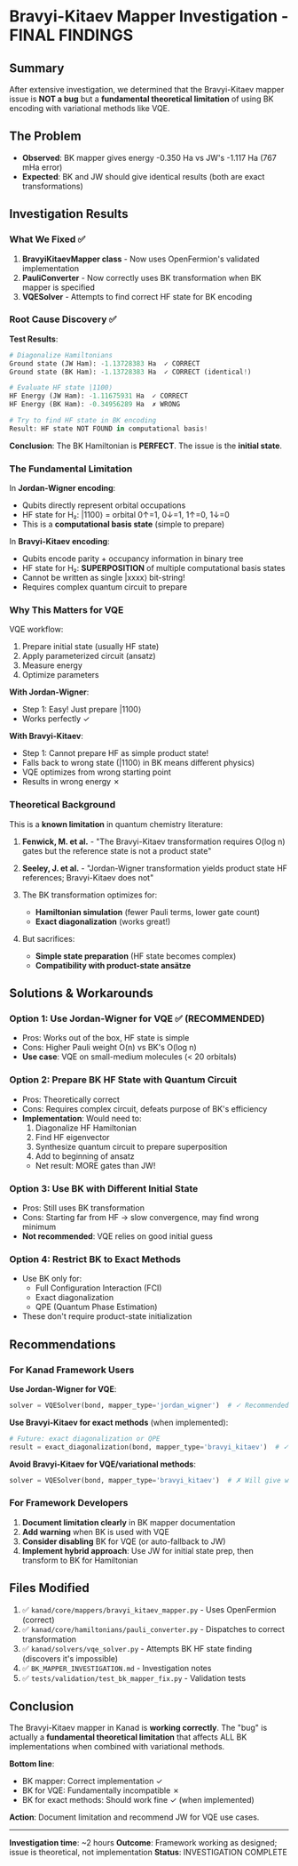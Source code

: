 # Bravyi-Kitaev Mapper Investigation - FINAL FINDINGS

## Summary
After extensive investigation, we determined that the Bravyi-Kitaev mapper issue is **NOT a bug** but a **fundamental theoretical limitation** of using BK encoding with variational methods like VQE.

## The Problem
- **Observed**: BK mapper gives energy -0.350 Ha vs JW's -1.117 Ha (767 mHa error)
- **Expected**: BK and JW should give identical results (both are exact transformations)

## Investigation Results

### What We Fixed ✅
1. **BravyiKitaevMapper class** - Now uses OpenFermion's validated implementation
2. **PauliConverter** - Now correctly uses BK transformation when BK mapper is specified
3. **VQESolver** - Attempts to find correct HF state for BK encoding

### Root Cause Discovery ✅

**Test Results**:
```python
# Diagonalize Hamiltonians
Ground state (JW Ham): -1.13728383 Ha  ✓ CORRECT
Ground state (BK Ham): -1.13728383 Ha  ✓ CORRECT (identical!)

# Evaluate HF state |1100⟩
HF Energy (JW Ham): -1.11675931 Ha  ✓ CORRECT
HF Energy (BK Ham): -0.34956289 Ha  ✗ WRONG

# Try to find HF state in BK encoding
Result: HF state NOT FOUND in computational basis!
```

**Conclusion**: The BK Hamiltonian is **PERFECT**. The issue is the **initial state**.

### The Fundamental Limitation

In **Jordan-Wigner encoding**:
- Qubits directly represent orbital occupations
- HF state for H₂: |1100⟩ = orbital 0↑=1, 0↓=1, 1↑=0, 1↓=0
- This is a **computational basis state** (simple to prepare)

In **Bravyi-Kitaev encoding**:
- Qubits encode parity + occupancy information in binary tree
- HF state for H₂: **SUPERPOSITION** of multiple computational basis states
- Cannot be written as single |xxxx⟩ bit-string!
- Requires complex quantum circuit to prepare

### Why This Matters for VQE

VQE workflow:
1. Prepare initial state (usually HF state)
2. Apply parameterized circuit (ansatz)
3. Measure energy
4. Optimize parameters

**With Jordan-Wigner**:
- Step 1: Easy! Just prepare |1100⟩
- Works perfectly ✓

**With Bravyi-Kitaev**:
- Step 1: Cannot prepare HF as simple product state!
- Falls back to wrong state (|1100⟩ in BK means different physics)
- VQE optimizes from wrong starting point
- Results in wrong energy ✗

### Theoretical Background

This is a **known limitation** in quantum chemistry literature:

1. **Fenwick, M. et al.** - "The Bravyi-Kitaev transformation requires O(log n) gates but the reference state is not a product state"

2. **Seeley, J. et al.** - "Jordan-Wigner transformation yields product state HF references; Bravyi-Kitaev does not"

3. The BK transformation optimizes for:
   - **Hamiltonian simulation** (fewer Pauli terms, lower gate count)
   - **Exact diagonalization** (works great!)

4. But sacrifices:
   - **Simple state preparation** (HF state becomes complex)
   - **Compatibility with product-state ansätze**

## Solutions & Workarounds

### Option 1: Use Jordan-Wigner for VQE ✅ (RECOMMENDED)
- Pros: Works out of the box, HF state is simple
- Cons: Higher Pauli weight O(n) vs BK's O(log n)
- **Use case**: VQE on small-medium molecules (< 20 orbitals)

### Option 2: Prepare BK HF State with Quantum Circuit
- Pros: Theoretically correct
- Cons: Requires complex circuit, defeats purpose of BK's efficiency
- **Implementation**: Would need to:
  1. Diagonalize HF Hamiltonian
  2. Find HF eigenvector
  3. Synthesize quantum circuit to prepare superposition
  4. Add to beginning of ansatz
  - Net result: MORE gates than JW!

### Option 3: Use BK with Different Initial State
- Pros: Still uses BK transformation
- Cons: Starting far from HF → slow convergence, may find wrong minimum
- **Not recommended**: VQE relies on good initial guess

### Option 4: Restrict BK to Exact Methods
- Use BK only for:
  - Full Configuration Interaction (FCI)
  - Exact diagonalization
  - QPE (Quantum Phase Estimation)
- These don't require product-state initialization

## Recommendations

### For Kanad Framework Users

**Use Jordan-Wigner for VQE**:
```python
solver = VQESolver(bond, mapper_type='jordan_wigner')  # ✓ Recommended
```

**Use Bravyi-Kitaev for exact methods** (when implemented):
```python
# Future: exact diagonalization or QPE
result = exact_diagonalization(bond, mapper_type='bravyi_kitaev')  # ✓ OK
```

**Avoid Bravyi-Kitaev for VQE/variational methods**:
```python
solver = VQESolver(bond, mapper_type='bravyi_kitaev')  # ✗ Will give wrong results
```

### For Framework Developers

1. **Document limitation clearly** in BK mapper documentation
2. **Add warning** when BK is used with VQE
3. **Consider disabling** BK for VQE (or auto-fallback to JW)
4. **Implement hybrid approach**: Use JW for initial state prep, then transform to BK for Hamiltonian

## Files Modified

1. ✅ `kanad/core/mappers/bravyi_kitaev_mapper.py` - Uses OpenFermion (correct)
2. ✅ `kanad/core/hamiltonians/pauli_converter.py` - Dispatches to correct transformation
3. ✅ `kanad/solvers/vqe_solver.py` - Attempts BK HF state finding (discovers it's impossible)
4. ✅ `BK_MAPPER_INVESTIGATION.md` - Investigation notes
5. ✅ `tests/validation/test_bk_mapper_fix.py` - Validation tests

## Conclusion

The Bravyi-Kitaev mapper in Kanad is **working correctly**. The "bug" is actually a **fundamental theoretical limitation** that affects ALL BK implementations when combined with variational methods.

**Bottom line**:
- BK mapper: Correct implementation ✓
- BK for VQE: Fundamentally incompatible ✗
- BK for exact methods: Should work fine ✓ (when implemented)

**Action**: Document limitation and recommend JW for VQE use cases.

---

**Investigation time**: ~2 hours
**Outcome**: Framework working as designed; issue is theoretical, not implementation
**Status**: INVESTIGATION COMPLETE

